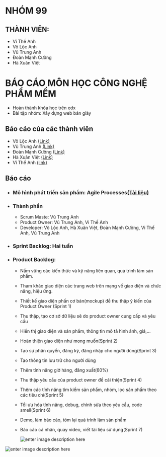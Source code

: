 # NHÓM 99 

## THÀNH VIÊN:
* Vi Thế Anh
* Võ Lộc Anh
* Vũ Trung Anh
* Đoàn Mạnh Cường
* Hà Xuân Việt


# BÁO CÁO MÔN HỌC CÔNG NGHỆ PHẦM MỀM

 - Hoàn thành khóa học trên edx 
 - Bài tập nhóm: Xây dựng web bán giày
## Báo cáo của các thành viên

 	
  
  * Võ Lộc Anh [(Link)]()
  * Vũ Trung Anh [(Link)]()
  * Đoàn Mạnh Cường [(Link)]()
  * Hà Xuân Việt [(Link)]()
  * Vi Thế Anh [(link)]()
		
## Báo cáo
* ### Mô hình phát triển sản phẩm: Agile Processes[(Tài liệu)](https://docs.google.com/document/d/1a4i_31R8WBUAnF91syr1FwBpKoAiTY6rEJt1xWjb74M/edit#heading=h.wgcflgn6nhvc)
* ### Thành phần
  * Scrum Maste: Vũ Trung Anh
  * Product Owner: Vũ Trung Anh, Vi Thế Anh
  * Developer: Võ Lộc Anh, Hà Xuân Việt, Đoàn Mạnh Cường, Vi Thế Anh, Vũ Trung Anh
* ### Sprint Backlog: Hai tuần
* ### Product Backlog:
  * Nắm vững các kiến thức và kỹ năng liên quan, quá trình làm sản phẩm.
  * Tham khảo giao diện các trang web trên mạng về giao diện và chức năng, hiệu ứng.
  * Thiết kế giao diện phần cơ bản(mockup) để thu thập ý kiến của Product Owner (Sprint 1)
  * Thu thập, tạo cơ sở dữ liệu sẽ do product owner cung cấp và yêu cầu
  * Hiển thị giao diện và sản phẩm, thông tin mô tả hình ảnh, giá,...
  * Hoàn thiện giao diện như mong muốn(Sprint 2)
  * Tạo sự phân quyền, đăng ký, đăng nhập cho người dùng(Sprint 3)
  * Tạo thông tin lưu trữ cho người dùng
  * Thêm tính năng giở hàng, đăng xuất(60%)
  * Thu thập yêu cầu của product owner để cải thiện(Sprint 4)
  * Thêm các tính năng tìm kiếm sản phẩm, nhóm, lọc sản phẩm theo các tiêu chí(Sprint 5)
  * Tối ưu hóa tính năng, debug, chỉnh sửa theo yêu cầu, code smell(Sprint 6)
  * Demo, làm báo cáo, tóm lại quá trình làm sản phẩm
  * Báo cáo cá nhân, quay video, viết tài liệu sử dụng(Sprint 7)
  
	

 


	![enter image description here](https://scontent.fhan2-3.fna.fbcdn.net/v/t1.15752-9/59629494_2228246720597386_1659702494206361600_n.png?_nc_cat=108&_nc_oc=AQlJF0LFRxNwNdAWuqpwD6IvKZuLKl1D6mUdIoGQnZK5kdtMrZPukAlSbY-ReTEh19A&_nc_ht=scontent.fhan2-3.fna&oh=49fdfefa3e39d3156ba35ffae47d5dbb&oe=5D7494A6)

![enter image description here](https://scontent.fhan2-4.fna.fbcdn.net/v/t1.15752-9/60038080_2362320363983897_1931372180839333888_n.png?_nc_cat=100&_nc_oc=AQmH6pQCRdjn7ffYXv_NgUYdM78WOqiXZMgDQ0Sw7LKgh-DoUCOg0PTFrTxuZPuc1Kc&_nc_ht=scontent.fhan2-4.fna&oh=4d9ca4fb8f8c47ab5ad25ae1cd5abc8f&oe=5D5EAF41)

		
	 

			 
